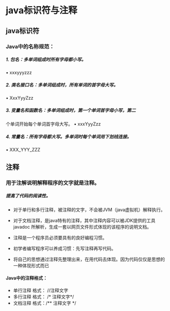 # java标识符与注释
## java标识符

### Java中的名称规范：

##### 1. 包名：多单词组成时所有字母都小写。
•  xxxyyyzzz

##### 2. 类名接口名：多单词组成时，所有单词的首字母大写。
•  XxxYyyZzz

##### 3. 变量名和函数名：多单词组成时，第一个单词首字母小写，第二
个单词开始每个单词首字母大写。
•  xxxYyyZzz

##### 4. 常量名：所有字母都大写。多单词时每个单词用下划线连接。
•  XXX_YYY_ZZZ

## 注释

### 用于注解说明解释程序的文字就是注释。

##### 提高了代码的阅读性。
* 对于单行和多行注释，被注释的文字，不会被JVM（java虚拟机）解释执行。

* 对于文档注释，是java特有的注释，其中注释内容可以被JDK提供的工具 javadoc 所解析，生成一套以网页文件形式体现的该程序的说明文档。

* 注释是一个程序员必须要具有的良好编程习惯。

* 初学者编写程序可以养成习惯：先写注释再写代码。

* 将自己的思想通过注释先整理出来，在用代码去体现。因为代码仅仅是思想的一种体现形式而已

#### Java中的注释格式：

*  单行注释
	格式： //注释文字
*  多行注释
	格式： /* 注释文字*/
*  文档注释
	格式：/** 注释文字 */